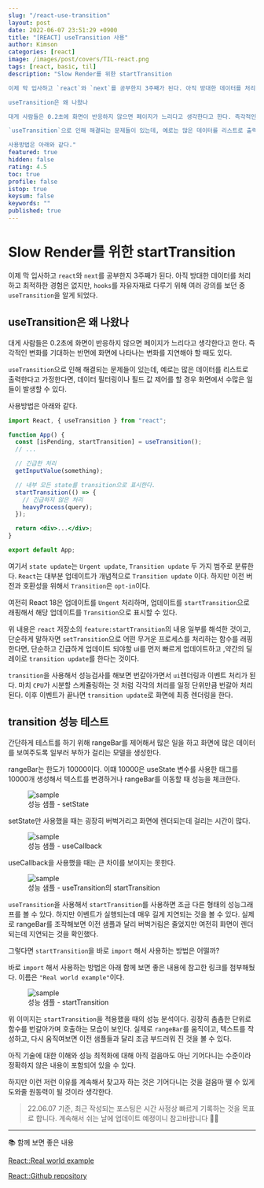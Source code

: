 ```yaml
---
slug: "/react-use-transition"
layout: post
date: 2022-06-07 23:51:29 +0900
title: "[REACT] useTransition 사용"
author: Kimson
categories: [react]
image: /images/post/covers/TIL-react.png
tags: [react, basic, til]
description: "Slow Render를 위한 startTransition

이제 막 입사하고 `react`와 `next`를 공부한지 3주째가 된다. 아직 방대한 데이터를 처리하고 최적하한 경험은 없지만, `hooks`를 자유자재로 다루기 위해 여러 강의를 보던 중 `useTransition`을 알게 되었다.

useTransition은 왜 나왔나

대게 사람들은 0.2초에 화면이 반응하지 않으면 페이지가 느리다고 생각한다고 한다. 즉각적인 변화를 기대하는 반면에 화면에 나타나는 변화를 지연해야 할 때도 있다.

`useTransition`으로 인해 해결되는 문제들이 있는데, 예로는 많은 데이터를 리스트로 출력한다고 가정한다면, 데이터 필터링이나 필드 값 제어를 할 경우 화면에서 수많은 일들이 발생할 수 있다.

사용방법은 아래와 같다."
featured: true
hidden: false
rating: 4.5
toc: true
profile: false
istop: true
keysum: false
keywords: ""
published: true
---
```


# Slow Render를 위한 startTransition

이제 막 입사하고 `react`와 `next`를 공부한지 3주째가 된다. 아직 방대한 데이터를 처리하고 최적하한 경험은 없지만, `hooks`를 자유자재로 다루기 위해 여러 강의를 보던 중 `useTransition`을 알게 되었다.

## useTransition은 왜 나왔나

대게 사람들은 0.2초에 화면이 반응하지 않으면 페이지가 느리다고 생각한다고 한다. 즉각적인 변화를 기대하는 반면에 화면에 나타나는 변화를 지연해야 할 때도 있다.

`useTransition`으로 인해 해결되는 문제들이 있는데, 예로는 많은 데이터를 리스트로 출력한다고 가정한다면, 데이터 필터링이나 필드 값 제어를 할 경우 화면에서 수많은 일들이 발생할 수 있다.

사용방법은 아래와 같다.

```jsx
import React, { useTransition } from "react";

function App() {
  const [isPending, startTransition] = useTransition();
  // ...

  // 긴급한 처리
  getInputValue(something);

  // 내부 모든 state를 transition으로 표시한다.
  startTransition(() => {
    // 긴급하지 않은 처리
    heavyProcess(query);
  });

  return <div>...</div>;
}

export default App;
```

여기서 `state update`는 `Urgent update`, `Transition update` 두 가지 범주로 분류한다. `React`는 대부분 업데이트가 개념적으로 `Transition update` 이다. 하지만 이전 버전과 호환성을 위해서 `Transition`은 `opt-in`이다.

여전히 React 18은 업데이트를 `Ungent` 처리하며, 업데이트를 `startTransition`으로 래핑해서 해당 업데이트를 `Transition`으로 표시할 수 있다.

위 내용은 `react` 저장소의 `feature:startTransition`의 내용 일부를 해석한 것이고, 단순하게 말하자면 `setTransition`으로 어떤 무거운 프로세스를 처리하는 함수를 래핑한다면, 단순하고 긴급하게 업데이트 되야할 ui를 먼저 빠르게 업데이트하고 ,약간의 딜레이로 `transition update`를 한다는 것이다.

`transition`을 사용해서 성능검사를 해보면 번갈아가면서 `ui`렌더링과 이벤트 처리가 된다. 마치 `CPU`가 시분할 스케쥴링하는 것 처럼 각각의 처리를 일정 단위만큼 번갈아 처리된다.
이후 이벤트가 끝나면 `transition update`로 화면에 최종 렌더링을 한다.

## transition 성능 테스트

간단하게 테스트를 하기 위해 rangeBar를 제어해서 많은 일을 하고 화면에 많은 데이터를 보여주도록 일부러 부하가 걸리는 모델을 생성한다.

rangeBar는 한도가 10000이다. 이떄 10000은 useState 변수를 사용한 태그를 10000개 생성해서 텍스트를 변경하거나 rangeBar를 이동할 때 성능을 체크한다.

<figure class="text-center">
<span class="w-inline-block">
   <img src="https://user-images.githubusercontent.com/71887242/172615547-09a2114a-349b-4b4f-a9b8-80c0ec1bcfe0.png" alt="sample" title="sample">
   <figcaption>성능 샘플 - setState</figcaption>
</span>
</figure>

setState만 사용했을 때는 굉장히 버벅거리고 화면에 렌더되는데 걸리는 시간이 많다.

<figure class="text-center">
<span class="w-inline-block">
   <img src="https://user-images.githubusercontent.com/71887242/172615778-68d5d60c-db3a-4f9c-8b74-70b5e8c9d002.png" alt="sample" title="sample">
   <figcaption>성능 샘플 - useCallback</figcaption>
</span>
</figure>

useCallback을 사용했을 때는 큰 차이를 보이지는 못한다.

<figure class="text-center">
<span class="w-inline-block">
   <img src="https://user-images.githubusercontent.com/71887242/172616260-4ebc668a-02d6-4515-b5f8-b261e6b9fd80.png" alt="sample" title="sample">
   <figcaption>성능 샘플 - useTransition의 startTransition</figcaption>
</span>
</figure>

`useTransition`을 사용해서 `startTransition`를 사용하면 조금 다른 형태의 성능그래프를 볼 수 있다. 하지만 이벤트가 실행되는데 매우 길게 지연되는 것을 볼 수 있다. 실제로 rangeBar를 조작해보면 이전 샘플과 달리 버벅거림은 줄었지만 여전히 화면이 렌더되는데 
지연되는 것을 확인했다.

그렇다면 `startTransition`을 바로 `import` 해서 사용하는 방법은 어떨까?

바로 `import` 해서 사용하는 방법은 아래 함께 보면 좋은 내용에 참고한 링크를 첨부해뒀다. 이름은 `"Real world example"`이다.

<figure class="text-center">
<span class="w-inline-block">
   <img src="https://user-images.githubusercontent.com/71887242/172617675-4becbe76-add9-428a-9048-5962fec027c2.png" alt="sample" title="sample">
   <figcaption>성능 샘플 - startTransition</figcaption>
</span>
</figure>

위 이미지는 `startTransition`을 적용했을 때의 성능 분석이다. 굉장히 촘촘한 단위로 함수를 번갈아가며 호출하는 모습이 보인다. 실제로 `rangeBar`를 움직이고, 텍스트를 작성하고, 다시 움직여보면 이전 샘플들과 달리 조금 부드러워 진 것을 볼 수 있다.

아직 기술에 대한 이해와 성능 최적화에 대해 아직 걸음마도 아닌 기어다니는 수준이라 정확하지 않은 내용이 포함되어 있을 수 있다.

하지만 이런 저런 이유를 계속해서 찾고자 하는 것은 기어다니는 것을 걸음마 뗄 수 있게 도와줄 원동력이 될 것이라 생각한다.

> 22.06.07 기준, 최근 작성되는 포스팅은 시간 사정상 빠르게 기록하는 것을 목표로 합니다. 계속해서 쉬는 날에 업데이트 예정이니 참고바랍니다 🙇‍♂️

---

📚 함께 보면 좋은 내용

[React::Real world example](https://github.com/reactwg/react-18/discussions/65#)

[React::Github repository](https://github.com/facebook/react/blob/42f15b324f50d0fd98322c21646ac3013e30344a/packages/react-dom/src/server/ReactPartialRendererHooks.js#L269)
